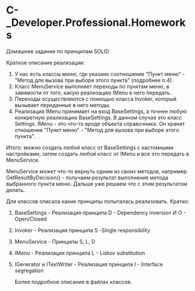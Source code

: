 # C-_Developer.Professional.Homeworks

Домашнее задание по принципам SOLID
  
  Краткое описание реализации:
  1. У нас есть классы меню, где указано соотношение "Пункт меню" - "Метод для вызова при выборе этого пункта" (подробнее п.4).
  2. Класс MenuService выполняет переходы по пунктам меню, в завимости от того, какую реализацию IMenu в него передать.
  3. Переходы осуществляются с помощью класса Invoker, который вызывает переданные в него методы.
  4. Реализация IMenu принимает на вход BaseSettings, а точнее любую конкретную реализацию BaseSettings. В данном случае это класс Settings.
     IMenu - это что-то вроде объекта справочника. Он хранит отношение "Пункт меню" - "Метод для вызова при выборе этого пункта".
  
  Итого: можно создать любой класс от BaseSettings с кастомными настройками, затем создать любой класс от IMenu и все это передать в MenuService.

  MenuService может что-то вернуть одним из своих методов, например GetResultByDecision() - получаем результат выполнения метода выбранного пункта меню. Дальше уже решаем что с этим результатом делать.

  Для классов описала какие принципы попыталась реализовать.
  Кратко: 
  1. BaseSettings - Реализация принципа D - Dependency inversion И O - Open/Closed
  2. Invoker - Реализация принципа S -Single responsibility
  3. MenuService - Принципы S, L, D
  4. IMenu - Реализация принципа L - Liskov substitution
  5. IGenerator и ITextWriter - Реализация принципа I - Interface segregation

     Более подробное описание в файлах классов.
     
